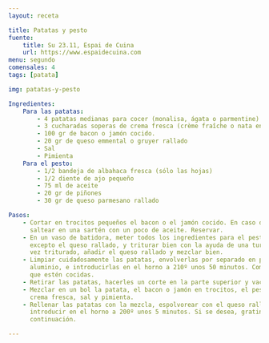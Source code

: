 ```yaml
---
layout: receta

title: Patatas y pesto
fuente:
    title: Su 23.11, Espai de Cuina
    url: https://www.espaidecuina.com
menu: segundo
comensales: 4
tags: [patata]

img: patatas-y-pesto

Ingredientes:
    Para las patatas:
        - 4 patatas medianas para cocer (monalisa, ágata o parmentine)
        - 3 cucharadas soperas de crema fresca (crème fraîche o nata en crema)
        - 100 gr de bacon o jamón cocido.
        - 20 gr de queso emmental o gruyer rallado
        - Sal
        - Pimienta
    Para el pesto:
        - 1/2 bandeja de albahaca fresca (sólo las hojas)
        - 1/2 diente de ajo pequeño
        - 75 ml de aceite
        - 20 gr de piñones
        - 30 gr de queso parmesano rallado

Pasos:
    - Cortar en trocitos pequeños el bacon o el jamón cocido. En caso del bacon,
      saltear en una sartén con un poco de aceite. Reservar.
    - En un vaso de batidora, meter todos los ingredientes para el pesto,
      excepto el queso rallado, y triturar bien con la ayuda de una turmix. Una
      vez triturado, añadir el queso rallado y mezclar bien.
    - Limpiar cuidadosamente las patatas, envolverlas por separado en papel de
      aluminio, e introducirlas en el horno a 210º unos 50 minutos. Comprobar
      que estén cocidas.
    - Retirar las patatas, hacerles un corte en la parte superior y vaciar.
    - Mezclar en un bol la patata, el bacon o jamón en trocitos, el pesto, la
      crema fresca, sal y pimienta.
    - Rellenar las patatas con la mezcla, espolvorear con el queso rallado e
      introducir en el horno a 200º unos 5 minutos. Si se desea, gratinar a
      continuación.

---
```

